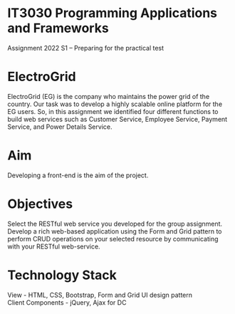 # IT3030 Programming Applications and Frameworks 
Assignment 2022 S1 – Preparing for the practical test 

# ElectroGrid
ElectroGrid (EG) is the company who maintains the power grid of the country. Our task was to develop a highly scalable online platform for the EG users. So, in this assignment we identified four different functions to build web services such as Customer Service, Employee Service, Payment Service, and Power Details Service. 

# Aim
Developing a front-end is the aim of the project.

# Objectives
Select the RESTful web service you developed for the group assignment.
Develop a rich web-based application using the Form and Grid pattern to perform CRUD
operations on your selected resource by communicating with your RESTful web-service.

#  Technology Stack
View - HTML, CSS, Bootstrap, Form and Grid UI design pattern<br/>
Client Components - jQuery, Ajax for DC
